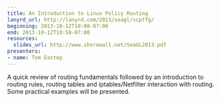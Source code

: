 ```yaml
---
title: An Introduction to Linux Policy Routing
lanyrd_url: http://lanyrd.com/2013/seagl/scpffg/
beginning: 2013-10-12T10:00-07:00
end: 2013-10-12T10:50-07:00
resources:
  slides_url: http://www.shorewall.net/SeaGL2013.pdf
presenters:
- name: Tom Eastep
---
```


A quick review of routing fundamentals followed by an introduction to routing rules, routing tables and iptables/Netfilter interaction with routing. Some practical examples will be presented.
